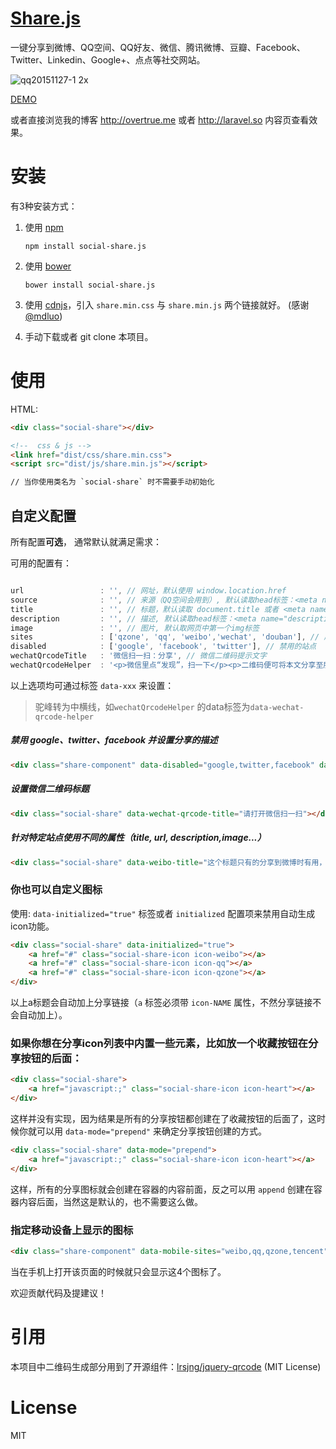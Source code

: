 [Share.js](http://overtrue.me/share.js/)
===

一键分享到微博、QQ空间、QQ好友、微信、腾讯微博、豆瓣、Facebook、Twitter、Linkedin、Google+、点点等社交网站。

![qq20151127-1 2x](https://cloud.githubusercontent.com/assets/1472352/11433126/05f8b0e0-94f4-11e5-9fca-74dc9d1b633f.png)


[DEMO](http://overtrue.me/share.js/)

或者直接浏览我的博客 http://overtrue.me 或者 http://laravel.so 内容页查看效果。

# 安装

有3种安装方式：

1. 使用 [npm](https://npmjs.com)

    ```shell
    npm install social-share.js
    ```
2. 使用 [bower](https://bower.io)

    ```shell
    bower install social-share.js
    ```

3. 使用 [cdnjs](https://cdnjs.com/libraries/social-share.js)，引入 `share.min.css` 与 `share.min.js` 两个链接就好。 (感谢 [@mdluo](https://github.com/mdluo))

4. 手动下载或者 git clone 本项目。

# 使用


HTML:

```html
<div class="social-share"></div>

<!--  css & js -->
<link href="dist/css/share.min.css">
<script src="dist/js/share.min.js"></script>

// 当你使用类名为 `social-share` 时不需要手动初始化
```

## 自定义配置

所有配置**可选**， 通常默认就满足需求：

可用的配置有：

```js

url                 : '', // 网址，默认使用 window.location.href
source              : '', // 来源（QQ空间会用到）, 默认读取head标签：<meta name="site" content="http://overtrue" />
title               : '', // 标题，默认读取 document.title 或者 <meta name="title" content="share.js" />
description         : '', // 描述, 默认读取head标签：<meta name="description" content="PHP弱类型的实现原理分析" />
image               : '', // 图片, 默认取网页中第一个img标签
sites               : ['qzone', 'qq', 'weibo','wechat', 'douban'], // 启用的站点
disabled            : ['google', 'facebook', 'twitter'], // 禁用的站点
wechatQrcodeTitle   : '微信扫一扫：分享', // 微信二维码提示文字
wechatQrcodeHelper  : '<p>微信里点“发现”，扫一下</p><p>二维码便可将本文分享至朋友圈。</p>'
```

以上选项均可通过标签 `data-xxx` 来设置：

> 驼峰转为中横线，如`wechatQrcodeHelper` 的data标签为`data-wechat-qrcode-helper`

##### 禁用 google、twitter、facebook 并设置分享的描述

```html
<div class="share-component" data-disabled="google,twitter,facebook" data-description="Share.js - 一键分享到微博，QQ空间，腾讯微博，人人，豆瓣"></div>
```

##### 设置微信二维码标题

```html
<div class="social-share" data-wechat-qrcode-title="请打开微信扫一扫"></div>
```

##### 针对特定站点使用不同的属性（title, url, description,image...）

```html
<div class="social-share" data-weibo-title="这个标题只有的分享到微博时有用，其它标题为全局标题" data-qq-title="分享到QQ时用此标题"></div>
```

### 你也可以自定义图标

使用: `data-initialized="true"` 标签或者 `initialized` 配置项来禁用自动生成icon功能。

```html
<div class="social-share" data-initialized="true">
    <a href="#" class="social-share-icon icon-weibo"></a>
    <a href="#" class="social-share-icon icon-qq"></a>
    <a href="#" class="social-share-icon icon-qzone"></a>
</div>
```
以上a标题会自动加上分享链接（`a` 标签必须带 `icon-NAME` 属性，不然分享链接不会自动加上）。

### 如果你想在分享icon列表中内置一些元素，比如放一个收藏按钮在分享按钮的后面：

```html
<div class="social-share">
    <a href="javascript:;" class="social-share-icon icon-heart"></a>
</div>
```
这样并没有实现，因为结果是所有的分享按钮都创建在了收藏按钮的后面了，这时候你就可以用 `data-mode="prepend"` 来确定分享按钮创建的方式。

```html
<div class="social-share" data-mode="prepend">
    <a href="javascript:;" class="social-share-icon icon-heart"></a>
</div>
```

这样，所有的分享图标就会创建在容器的内容前面，反之可以用 `append` 创建在容器内容后面，当然这是默认的，也不需要这么做。

### 指定移动设备上显示的图标

```html
<div class="share-component" data-mobile-sites="weibo,qq,qzone,tencent"></div>
```
当在手机上打开该页面的时候就只会显示这4个图标了。

欢迎贡献代码及提建议！

# 引用

本项目中二维码生成部分用到了开源组件：[lrsjng/jquery-qrcode](https://github.com/lrsjng/jquery-qrcode) (MIT License)

# License

 MIT


